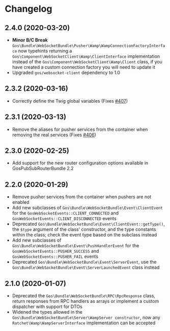 # Changelog

## 2.4.0 (2020-03-20)

- **Minor B/C Break** `Gos\Bundle\WebSocketBundle\Pusher\Wamp\WampConnectionFactoryInterface` now typehints returning a `Gos\Component\WebSocketClient\Wamp\ClientInterface` implementation instead of the `Gos\Component\WebSocketClient\Wamp\Client` class, if you have created a custom connection factory you will need to update it
- Upgraded `gos/websocket-client` dependency to 1.0

## 2.3.2 (2020-03-16)

- Correctly define the Twig global variables (Fixes [#407](https://github.com/GeniusesOfSymfony/WebSocketBundle/issues/407))

## 2.3.1 (2020-03-13)

- Remove the aliases for pusher services from the container when removing the real services (Fixes [#406](https://github.com/GeniusesOfSymfony/WebSocketBundle/issues/406))

## 2.3.0 (2020-02-25)

- Add support for the new router configuration options available in GosPubSubRouterBundle 2.2

## 2.2.0 (2020-01-29)

- Remove pusher services from the container when pushers are not enabled
- Add new subclasses of `Gos\Bundle\WebSocketBundle\Event\ClientEvent` for the `GosWebSocketEvents::CLIENT_CONNECTED` and `GosWebSocketEvents::CLIENT_DISCONNECTED` events
- Deprecated `Gos\Bundle\WebSocketBundle\Event\ClientEvent::getType()`, the `$type` argument of the class' constructor, and the type constants within the class; check the event type based on the subclass instead
- Add new subclasses of `Gos\Bundle\WebSocketBundle\Event\PushHandlerEvent` for the `GosWebSocketEvents::PUSHER_SUCCESS` and `GosWebSocketEvents::PUSHER_FAIL` events
- Deprecated `Gos\Bundle\WebSocketBundle\Event\ServerEvent`, use the `Gos\Bundle\WebSocketBundle\Event\ServerLaunchedEvent` class instead

## 2.1.0 (2020-01-07)

- Deprecated the `Gos\Bundle\WebSocketBundle\RPC\RpcResponse` class, return responses from RPC handlers as arrays or implement a custom dispatcher with support for DTOs
- Widened the types allowed in the `Gos\Bundle\WebSocketBundle\Server\WampServer constructor`, now any `Ratchet\Wamp\WampServerInterface` implementation can be accepted
